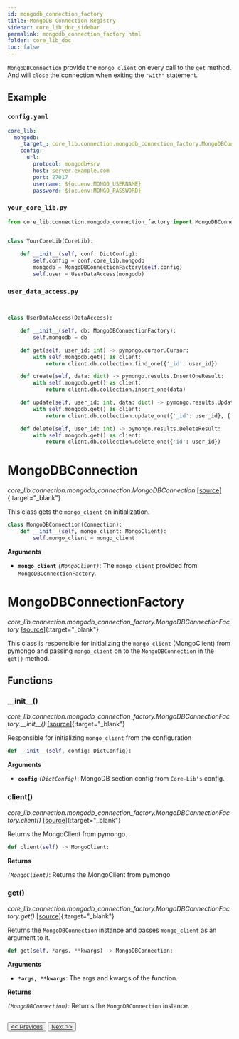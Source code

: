 ```yaml
---
id: mongodb_connection_factory
title: MongoDB Connection Registry
sidebar: core_lib_doc_sidebar
permalink: mongodb_connection_factory.html
folder: core_lib_doc
toc: false
---
```



`MongoDBConnection` provide the `mongo_client` on every call to the `get` method. And will `close` the connection when exiting the `"with"` statement.

## Example
### `config.yaml`

```yaml
core_lib:
  mongodb:
    _target_: core_lib.connection.mongodb_connection_factory.MongoDBConnectionFactory
    config:
      url:
        protocol: mongodb+srv
        host: server.example.com
        port: 27017
        username: ${oc.env:MONGO_USERNAME}
        password: ${oc.env:MONGO_PASSWORD}
```

### `your_core_lib.py`

```python
from core_lib.connection.mongodb_connection_factory import MongoDBConnectionFactory


class YourCoreLib(CoreLib):
    
    def __init__(self, conf: DictConfig):
        self.config = conf.core_lib.mongodb
        mongodb = MongoDBConnectionFactory(self.config)
        self.user = UserDataAccess(mongodb)
```

### `user_data_access.py`

```python


class UserDataAccess(DataAccess):

    def __init__(self, db: MongoDBConnectionFactory):
        self.mongodb = db

    def get(self, user_id: int) -> pymongo.cursor.Cursor:
        with self.mongodb.get() as client:
            return client.db.collection.find_one({'_id': user_id})

    def create(self, data: dict) -> pymongo.results.InsertOneResult:
        with self.mongodb.get() as client:
            return client.db.collection.insert_one(data)

    def update(self, user_id: int, data: dict) -> pymongo.results.UpdateResult:
        with self.mongodb.get() as client:
            return client.db.collection.update_one({'_id': user_id}, {'$set': data})

    def delete(self, user_id: int) -> pymongo.results.DeleteResult:
        with self.mongodb.get() as client:
            return client.db.collection.delete_one({'id': user_id})
```

# MongoDBConnection

*core_lib.connection.mongodb_connection.MongoDBConnection* [[source]](https://github.com/shay-te/core-lib/blob/master/core_lib/connection/mongodb_connection.py#L6){:target="_blank"}

This class gets the `mongo_client` on initialization.

```python
class MongoDBConnection(Connection):
    def __init__(self, mongo_client: MongoClient):
        self.mongo_client = mongo_client
```
**Arguments**

- **`mongo_client`** *`(MongoClient)`*: The `mongo_client` provided from  `MongoDBConnectionFactory`.

# MongoDBConnectionFactory

*core_lib.connection.mongodb_connection_factory.MongoDBConnectionFactory* [[source]](https://github.com/shay-te/core-lib/blob/master/core_lib/connection/mongodb_connection_factory.py#L8){:target="_blank"}

This class is responsible for initializing the `mongo_client` (MongoClient) from pymongo and passing `mongo_client` on to the `MongoDBConnection` in the `get()` method.

## Functions

### \_\_init\_\_()

*core_lib.connection.mongodb_connection_factory.MongoDBConnectionFactory.\_\_init\_\_()* [[source]](https://github.com/shay-te/core-lib/blob/master/core_lib/connection/mongodb_connection_factory.py#L8){:target="_blank"}

Responsible for initializing `mongo_client` from the configuration

```python
def __init__(self, config: DictConfig):
```

**Arguments**

- **`config`** *`(DictConfig)`*: MongoDB section config from `Core-Lib's` config.

### client()

*core_lib.connection.mongodb_connection_factory.MongoDBConnectionFactory.client()* [[source]](https://github.com/shay-te/core-lib/blob/master/core_lib/connection/mongodb_connection_factory.py#L14){:target="_blank"}

Returns the MongoClient from pymongo.

```python
def client(self) -> MongoClient:
```

**Returns**

*`(MongoClient)`*: Returns the MongoClient from pymongo

### get()

*core_lib.connection.mongodb_connection_factory.MongoDBConnectionFactory.get()* [[source]](https://github.com/shay-te/core-lib/blob/master/core_lib/connection/mongodb_connection_factory.py#L17){:target="_blank"}

Returns the `MongoDBConnection` instance and passes `mongo_client` as an argument to it.

```python
def get(self, *args, **kwargs) -> MongoDBConnection:
```

**Arguments**

- __`*args, **kwargs`__: The args and kwargs of the function.

**Returns**

*`(MongoDBConnection)`*: Returns the `MongoDBConnection` instance.

<div style="margin-top:2em">
    <button class="pagePrevious-btn"><a href="/sql_alchemy_connection.html"><< Previous</a></button>
    <button class="pageNext-btn"><a href="/solr_connection_factory.html">Next >></a></button>
</div>